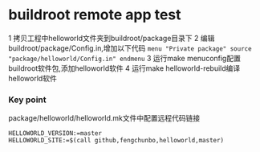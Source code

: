 # buildroot remote app test

 1 拷贝工程中helloworld文件夹到buildroot/package目录下
 2 编辑buildroot/package/Config.in,增加以下代码
``
menu "Private package"
        source "package/helloworld/Config.in"
endmenu
``
 3 运行make menuconfig配置buildroot软件包,添加helloworld软件
 4 运行make helloworld-rebuild编译helloworld软件
 
### Key point
package/helloworld/helloworld.mk文件中配置远程代码链接

	HELLOWORLD_VERSION:=master
	HELLOWORLD_SITE:=$(call github,fengchunbo,helloworld,master)
